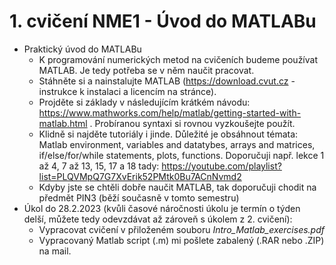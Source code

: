 # 1. cvičení NME1 - Úvod do MATLABu

* Praktický úvod do MATLABu
  * K programování numerických metod na cvičeních budeme používat MATLAB. Je tedy potřeba se v něm naučit pracovat.
  * Stáhněte si a nainstalujte MATLAB (https://download.cvut.cz - instrukce k instalaci a licencím na stránce).
  * Projděte si základy v následujícím krátkém návodu: https://www.mathworks.com/help/matlab/getting-started-with-matlab.html . Probíranou syntaxi si rovnou vyzkoušejte použít.
  * Klidně si najděte tutoriály i jinde. Důležité je obsáhnout témata: Matlab environment, variables and datatybes, arrays and matrices, if/else/for/while statements, plots, functions. Doporučuji např. lekce 1 až 4, 7 až 13, 15, 17 a 18 tady: https://youtube.com/playlist?list=PLQVMpQ7G7XvErik52PMtk0Bu7ACnNvmd2
  * Kdyby jste se chtěli dobře naučit MATLAB, tak doporučuji chodit na předmět PIN3 (běží současně v tomto semestru)
* Úkol do 28.2.2023 (kvůli časové náročnosti úkolu je termín o týden delší, můžete tedy odevzdávat až zároveň s úkolem z 2. cvičení):
  * Vypracovat cvičení v přiloženém souboru *Intro_Matlab_exercises.pdf*
  * Vypracovaný Matlab script (.m) mi pošlete zabalený (.RAR nebo .ZIP) na mail.
